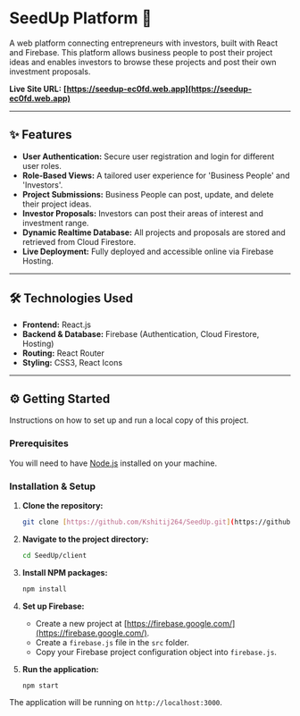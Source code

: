 # SeedUp Platform 🚀

A web platform connecting entrepreneurs with investors, built with React and Firebase. This platform allows business people to post their project ideas and enables investors to browse these projects and post their own investment proposals.

**Live Site URL:** **[https://seedup-ec0fd.web.app](https://seedup-ec0fd.web.app)**

---

## ✨ Features

-   **User Authentication:** Secure user registration and login for different user roles.
-   **Role-Based Views:** A tailored user experience for 'Business People' and 'Investors'.
-   **Project Submissions:** Business People can post, update, and delete their project ideas.
-   **Investor Proposals:** Investors can post their areas of interest and investment range.
-   **Dynamic Realtime Database:** All projects and proposals are stored and retrieved from Cloud Firestore.
-   **Live Deployment:** Fully deployed and accessible online via Firebase Hosting.

---

## 🛠️ Technologies Used

-   **Frontend:** React.js
-   **Backend & Database:** Firebase (Authentication, Cloud Firestore, Hosting)
-   **Routing:** React Router
-   **Styling:** CSS3, React Icons

---

## ⚙️ Getting Started

Instructions on how to set up and run a local copy of this project.

### Prerequisites

You will need to have [Node.js](https://nodejs.org/) installed on your machine.

### Installation & Setup

1.  **Clone the repository:**
    ```sh
    git clone [https://github.com/Kshitij264/SeedUp.git](https://github.com/Kshitij264/SeedUp.git)
    ```

2.  **Navigate to the project directory:**
    ```sh
    cd SeedUp/client
    ```

3.  **Install NPM packages:**
    ```sh
    npm install
    ```

4.  **Set up Firebase:**
    - Create a new project at [https://firebase.google.com/](https://firebase.google.com/).
    - Create a `firebase.js` file in the `src` folder.
    - Copy your Firebase project configuration object into `firebase.js`.

5.  **Run the application:**
    ```sh
    npm start
    ```

The application will be running on `http://localhost:3000`.